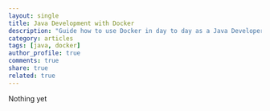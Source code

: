 ```yaml
---
layout: single
title: Java Development with Docker
description: "Guide how to use Docker in day to day as a Java Developer."
category: articles
tags: [java, docker]
author_profile: true
comments: true
share: true
related: true
---
```


Nothing yet
